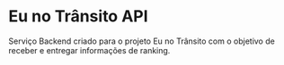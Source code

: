 # Eu no Trânsito API

Serviço Backend criado para o projeto Eu no Trânsito com o objetivo de receber e
entregar informações de ranking.
